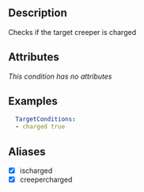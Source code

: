 ## Description
Checks if the target creeper is charged


## Attributes
*This condition has no attributes*


## Examples
```yml
  TargetConditions:
  - charged true
```


## Aliases
- [x] ischarged
- [x] creepercharged